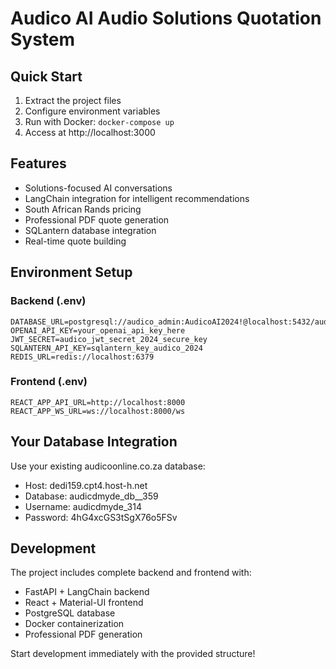# Audico AI Audio Solutions Quotation System

## Quick Start

1. Extract the project files
2. Configure environment variables
3. Run with Docker: `docker-compose up`
4. Access at http://localhost:3000

## Features

- Solutions-focused AI conversations
- LangChain integration for intelligent recommendations
- South African Rands pricing
- Professional PDF quote generation
- SQLantern database integration
- Real-time quote building

## Environment Setup

### Backend (.env)
```
DATABASE_URL=postgresql://audico_admin:AudicoAI2024!@localhost:5432/audico_ai_db
OPENAI_API_KEY=your_openai_api_key_here
JWT_SECRET=audico_jwt_secret_2024_secure_key
SQLANTERN_API_KEY=sqlantern_key_audico_2024
REDIS_URL=redis://localhost:6379
```

### Frontend (.env)
```
REACT_APP_API_URL=http://localhost:8000
REACT_APP_WS_URL=ws://localhost:8000/ws
```

## Your Database Integration

Use your existing audicoonline.co.za database:
- Host: dedi159.cpt4.host-h.net
- Database: audicdmyde_db__359
- Username: audicdmyde_314
- Password: 4hG4xcGS3tSgX76o5FSv

## Development

The project includes complete backend and frontend with:
- FastAPI + LangChain backend
- React + Material-UI frontend
- PostgreSQL database
- Docker containerization
- Professional PDF generation

Start development immediately with the provided structure!

